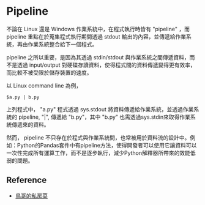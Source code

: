 # Pipeline

不論在 Linux 還是 Windows 作業系統中，在程式執行時皆有 "pipeline" ，而 pipeline 重點在於蒐集程式執行期間透過 stdout 輸出的內容，並傳遞給作業系統，再由作業系統整合給下一個程式。

pipeline 之所以重要，是因為其透過 stdin/stdout 與作業系統之間傳遞資料，而不是透過 input/output 對硬碟存讀資料，使得程式間的資料傳遞變得更有效率，而比較不被受限於儲存裝置的速度。

以 Linux command line 為例，

```text
$a.py | b.py
```

上列程式中， "a.py" 程式透過 sys.stdout 將資料傳遞給作業系統，並透過作業系統的 pipeline, "\|", 傳遞給 "b.py"，其中 "b.py" 也需透過sys.stdin來取得作業系統傳遞來的資料。

然而， pipeline 不只存在於程式與作業系統間，也常被用於資料流的設計中。例如：Python的Pandas套件中有pipeline方法，使得開發者可以使用它讓資料可以一次性完成所有運算工作，而不是逐步執行，減少Python解釋器所帶來的效能低弱的問題。

## Reference

* [鳥哥的私房菜](http://linux.vbird.org/linux_basic/0210filepermission.php)

